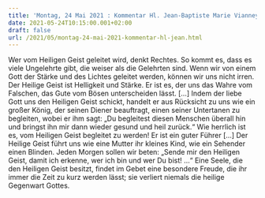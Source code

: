 ```yaml
---
title: 'Montag, 24 Mai 2021 : Kommentar Hl. Jean-Baptiste Marie Vianney'
date: 2021-05-24T10:15:00.001+02:00
draft: false
url: /2021/05/montag-24-mai-2021-kommentar-hl-jean.html
---
```


Wer vom Heiligen Geist geleitet wird, denkt Rechtes. So kommt es, dass es viele Ungelehrte gibt, die weiser als die Gelehrten sind. Wenn wir von einem Gott der Stärke und des Lichtes geleitet werden, können wir uns nicht irren. Der Heilige Geist ist Helligkeit und Stärke. Er ist es, der uns das Wahre vom Falschen, das Gute vom Bösen unterscheiden lässt. \[…\] Indem der liebe Gott uns den Heiligen Geist schickt, handelt er aus Rücksicht zu uns wie ein großer König, der seinen Diener beauftragt, einen seiner Untertanen zu begleiten, wobei er ihm sagt: „Du begleitest diesen Menschen überall hin und bringst ihn mir dann wieder gesund und heil zurück.“ Wie herrlich ist es, vom Heiligen Geist begleitet zu werden! Er ist ein guter Führer \[…\] Der Heilige Geist führt uns wie eine Mutter ihr kleines Kind, wie ein Sehender einen Blinden. Jeden Morgen sollen wir beten: „Sende mir den Heiligen Geist, damit ich erkenne, wer ich bin und wer Du bist! …“ Eine Seele, die den Heiligen Geist besitzt, findet im Gebet eine besondere Freude, die ihr immer die Zeit zu kurz werden lässt; sie verliert niemals die heilige Gegenwart Gottes.